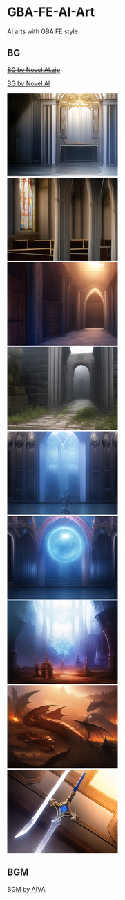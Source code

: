 # GBA-FE-AI-Art
AI arts with GBA FE style

## BG

~~[BG by Novel AI.zip](https://github.com/laqieer/GBA-FE-AI-Art/files/9794796/BG.by.Novel.AI.zip)~~

[BG by Novel AI](https://github.com/laqieer/GBA-FE-AI-Art/tree/main/artifacts/BG)

![palace](https://github.com/laqieer/GBA-FE-AI-Art/blob/main/artifacts/BG/palace,%20game%20cg,%20%20s-1222016558.png?raw=true)![church](https://github.com/laqieer/GBA-FE-AI-Art/blob/main/artifacts/BG/church,%20game%20cg%20s-765040311.png?raw=true)![dungeon](https://github.com/laqieer/GBA-FE-AI-Art/blob/main/artifacts/BG/dungeon%2C%20game%20cg%20s-1853817189.png)![ruin](https://github.com/laqieer/GBA-FE-AI-Art/blob/main/artifacts/BG/ruins,%20game%20cg%20s-2627931025.png?raw=true)![magic](https://github.com/laqieer/GBA-FE-AI-Art/blob/main/artifacts/BG/magic,%20game%20cg%20s-1646894461.png?raw=true)![magic](https://github.com/laqieer/GBA-FE-AI-Art/blob/main/artifacts/BG/magic,%20game%20cg%20s-1646894457.png?raw=true)![fantasy](https://github.com/laqieer/GBA-FE-AI-Art/blob/main/artifacts/BG/fantasy,%20magic,%20game%20cg%20s-661124043.png?raw=true)![dragon](https://github.com/laqieer/GBA-FE-AI-Art/blob/main/artifacts/BG/Loong,%20dragon%20background,%20loong%20background,%20game%20cg%20s-2489986057.png?raw=true)![sword](https://github.com/laqieer/GBA-FE-AI-Art/blob/main/artifacts/BG/sword,%20game%20cg%20s-2744763085.png?raw=true)

## BGM

[BGM by AIVA](https://github.com/laqieer/GBA-FE-AI-Art/tree/main/artifacts/BGM)

